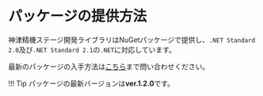 # パッケージの提供方法

神津精機ステージ開発ライブラリはNuGetパッケージで提供し、`.NET Standard 2.0`及び`.NET Standard 2.1`の`.NET`に対応しています。

最新のパッケージの入手方法は[こちら](https://optocomb.com/contact-1-0-0-0)まで問い合わせください。

!!! Tip 
    パッケージの最新バージョンは**ver.1.2.0**です。
